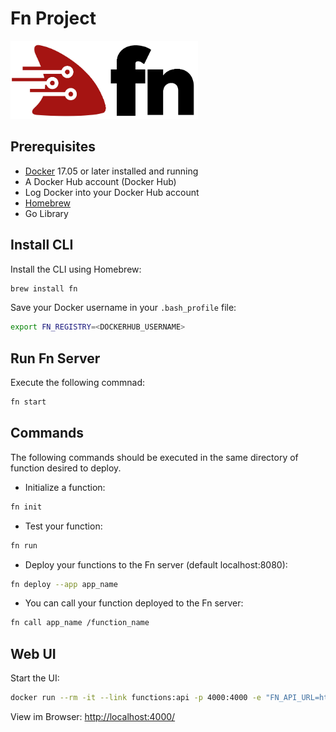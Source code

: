 # Fn Project

![Fn Project](https://raw.githubusercontent.com/paguos/serverless/master/runtimes/fn-project/fn_logo.png)

## Prerequisites

* [Docker](https://www.docker.com/) 17.05 or later installed and running
* A Docker Hub account (Docker Hub)
* Log Docker into your Docker Hub account
* [Homebrew](https://brew.sh/)
* Go Library

## Install CLI

Install the CLI using Homebrew:
```sh
brew install fn
```
Save your Docker username in your `.bash_profile` file:
```sh
export FN_REGISTRY=<DOCKERHUB_USERNAME>
```

## Run Fn Server
Execute the following commnad:
```sh
fn start
```

## Commands

The following commands should be executed in the same directory of function desired to deploy.

* Initialize a function:
```sh
fn init
```
* Test your function:
```sh
fn run
```
* Deploy your functions to the Fn server (default localhost:8080):
```sh
fn deploy --app app_name
```
* You can call your function deployed to the Fn server:
```sh
fn call app_name /function_name
```

## Web UI

Start the UI:
```sh
docker run --rm -it --link functions:api -p 4000:4000 -e "FN_API_URL=http://api:8080" fnproject/ui
```

View im Browser: [http://localhost:4000/](http://localhost:4000/) 



